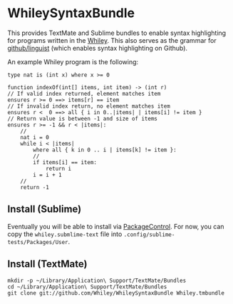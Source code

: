 # WhileySyntaxBundle

This provides TextMate and Sublime bundles to enable syntax
highlighting for programs written in the [Whiley](http://whiley.org).
This also serves as the grammar for
[github/linguist](https://github.com/github/linguist) (which enables
syntax highlighting on Github).  

An example Whiley program is the following:

```whiley
type nat is (int x) where x >= 0

function indexOf(int[] items, int item) -> (int r)
// If valid index returned, element matches item
ensures r >= 0 ==> items[r] == item
// If invalid index return, no element matches item
ensures r <  0 ==> all { i in 0..|items| | items[i] != item }
// Return value is between -1 and size of items
ensures r >= -1 && r < |items|:
    //
    nat i = 0
    while i < |items|
        where all { k in 0 .. i | items[k] != item }:
        //    
        if items[i] == item:
            return i
        i = i + 1
    //
    return -1
```

## Install (Sublime)

Eventually you will be able to install via
[PackageControl](https://packagecontrol.io/).  For now, you can copy
the `whiley.submlime-text` file into
`.config/sublime-tests/Packages/User`.

## Install (TextMate)

```
mkdir -p ~/Library/Application\ Support/TextMate/Bundles
cd ~/Library/Application\ Support/TextMate/Bundles
git clone git://github.com/Whiley/WhileySyntaxBundle Whiley.tmbundle
```

